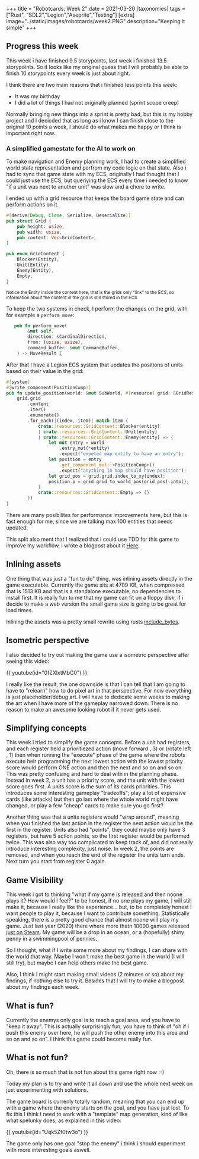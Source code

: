 +++
title = "Robotcards: Week 2"
date = 2021-03-20
[taxonomies]
tags = ["Rust", "SDL2","Legion","Aseprite","Testing"]
[extra]
image="../static/images/robotcards/week2.PNG"
description="Keeping it simple"
+++

## Progress this week

This week i have finished 9.5 storypoints, last week i finished 13.5 storypoints. So it looks like my original guess that I will probably be able to finish 10 storypoints every week is just about right.

I think there are two main reasons that i finished less points this week:

- It was my birthday
- I did a lot of things I had not originally planned (sprint scope creep)

Normally bringing new things into a sprint is pretty bad, but this is my hobby project and I decicded that as long as i know I can finish close to the original 10 points a week, I should do what makes me happy or I think is important right now.

### A simplified gamestate for the AI to work on

To make navigation and Enemy planning work, I had to create a simplified world state representation and perfrom my code logic on that state.
Also i had to sync that game state with my ECS, originally I had thought that I could just use the ECS, but queriying the ECS every time i needed to know "if a unit was next to another unit" was slow and a chore to write.

I ended up with a grid resource that keeps the board game state and can perform actions on it.

```Rust
#[derive(Debug, Clone, Serialize, Deserialize)]
pub struct Grid {
    pub height: usize,
    pub width: usize,
    pub content: Vec<GridContent>,
}

pub enum GridContent {
    Blocker(Entity),
    Unit(Entity),
    Enemy(Entity),
    Empty,
}
```

<sup>
Notice the Entity inside the content here, that is the grids only "link" to the ECS, so information about the content in the grid is still stored in the ECS
</sup>

To keep the two systems in check, I perform the changes on the grid, with for example a `perform_move`:

```Rust
   pub fn perform_move(
        &mut self,
        direction: &CardinalDirection,
        from: (usize, usize),
        command_buffer: &mut CommandBuffer,
    ) -> MoveResult {
```

After that I have a Legion ECS system that updates the positions of units based on their value in the grid:

```Rust
#[system]
#[write_component(PositionComp)]
pub fn update_position(world: &mut SubWorld, #[resource] grid: &GridResource) {
    grid.grid
        .content
        .iter()
        .enumerate()
        .for_each(|(index, item)| match item {
            crate::resources::GridContent::Blocker(entity)
            | crate::resources::GridContent::Unit(entity)
            | crate::resources::GridContent::Enemy(entity) => {
                let mut entry = world
                    .entry_mut(*entity)
                    .expect("expeted map entity to have an entry");
                let position = entry
                    .get_component_mut::<PositionComp>()
                    .expect("anything in map should have position");
                let grid_pos = grid.grid.index_to_xy(index);
                position.p = grid.grid_to_world_pos(grid_pos).into();
            }
            crate::resources::GridContent::Empty => {}
        })
}
```

There are many posibilites for performance improvements here, but this is fast enough for me, since we are talking max 100 entities that needs updated.

This split also ment that I realized that i could use TDD for this game to improve my workflow, i wrote a blogpost about it [Here](@/blog/tdd_gamedev_feedback_loop.md).

## Inlining assets

One thing that was just a "fun to do" thing, was inlining assets directly in the game executable. Currently the game sits at 4709 KB, when compressed that is 1513 KB and that is a standalone executable, no dependencies to install first.
It is really fun to me that my game can fit on a floppy disk, if i decide to make a web version the small game size is going to be great for load times.

Inlining the assets was a pretty small rewrite using rusts [include_bytes](https://doc.rust-lang.org/std/macro.include_bytes.html).

## Isometric perspective

I also decided to try out making the game use a isometric perspective after seeing this video:

{{ youtube(id="0fZXlxtMbC0") }}

I really like the result, the one downside is that I can tell that I am going to have to "relearn" how to do pixel art in that perspective. For now everything is just placeholder/debug art. I will have to dedicate some weeks to making the art when I have more of the gameplay narrowed down. There is no reason to make an awesome looking robot if it never gets used.

## Simplifying concepts

This week i tried to simplify the game concepts. Before a unit had registers, and each register held a prioritiezed action (move forward , 3) or (rotate left , 1) then when running the "execute" phase of the game where the robots execute heir programming the next lowest action with the lowest priority score would perform ONE action and then the next and so on and so on. This was pretty confusing and hard to deal with in the planning phase. Instead in week 2, a unit has a priority score, and the unit with the lowest score goes first. A units score is the sum of its cards priorities. This introduces some interesting gameplay "tradeoffs";  play a lot of expensive cards (like attacks) but then go last where the whole world might have changed, or play a few "cheap" cards to make sure you go first?

Another thing was that a units registers would "wrap around", meaning when you finished the last action in the register the next action would be the first in the register. Units also had "points", they could maybe only have 3 registers, but have 5 action points, so the first register would be performed twice. This was also way too complicated to keep track of, and did not really introduce interesting complexity, just noise.
In week 2, the points are removed, and when you reach the end of the register the units turn ends. Next turn you start from register 0 again.

## Game Visibility

This week i got to thinking "what if my game is released and then noone plays it? How would I feel?" to be honest, if no one plays my game, I will still make it, because I really like the experience... but, to be completely honest I want people to play it, because I want to contribute something.
Statistically speaking, there is a pretty good chance that almost noone will play my game. Just last year (2020) there where more thatn 10000 games released [just on Steam](https://www.statista.com/statistics/552623/number-games-released-steam/). My game will be a drop in an ocean, or a (hopefully) shiny penny in a swimmingpool of pennies.

So I thought, what if I write some more about my findings, I can share with the world that way. Maybe I won't make the best game in the world (I will still try), but maybe I can help others make the best game.

Also, I think I might start making small videos (2 minutes or so) about my findings, if nothing else to try it. Besides that I will try to make a blogpost about my findings each week. 

## What is fun?

Currently the enemys only goal is to reach a goal area, and you have to "keep it away".
This is actually surprisingly fun, you have to think of "oh if I push this enemy over here, he will push the other enemy into this area and so on and so on".
I think this game could become really fun.

## What is not fun?

Oh, there is so much that is not fun about this game right now :-)

Today my plan is to try and write it all down and use the whole next week on just experimenting with solutions.

The game board is currenly totally random, meaning that you can end up with a game where the enemy starts on the goal, and you have just lost. To fix this I think i need to work with a "template" map generation, kind of like what spelunky does, as explained in this video:

{{ youtube(id="Uqk5Zf0tw3o") }}

The game only has one goal "stop the enemy" i think i should experiment with more interesting goals aswell.
